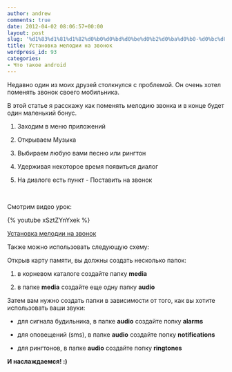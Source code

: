 ```yaml
---
author: andrew
comments: true
date: 2012-04-02 08:06:57+00:00
layout: post
slug: '%d1%83%d1%81%d1%82%d0%b0%d0%bd%d0%be%d0%b2%d0%ba%d0%b0-%d0%bc%d0%b5%d0%bb%d0%be%d0%b4%d0%b8%d0%b8-%d0%bd%d0%b0-%d0%b7%d0%b2%d0%be%d0%bd%d0%be%d0%ba'
title: Установка мелодии на звонок
wordpress_id: 93
categories:
- Что такое android
---
```


Недавно один из моих друзей столкнулся с проблемой. Он очень хотел поменять звонок своего мобильника.





В этой статье я расскажу как поменять мелодию звонка и в конце будет один маленький бонус.


 <!-- more -->





  1. Заходим в меню приложений



  2. Открываем Музыка



  3. Выбираем любую вами песню или рингтон



  4. Удерживая некоторое время появиться диалог



  5. На диалоге есть пункт - Поставить на звонок






 





Смотрим видео урок:


{% youtube xSztZYnYxek %}


  
[Установка мелодии на звонок](http://youtu.be/xSztZYnYxek)





Также можно использовать следующую схему:





Открыв карту памяти, вы должны создать несколько папок:








  1. в корневом каталоге создайте папку **media**



  2. в папке **media** создайте еще одну папку **audio**






Затем вам нужно создать папки в зависимости от того, как вы хотите использовать ваши звуки:








  * для сигнала будильника, в папке **audio** создайте попку **alarms**



  * для оповещений (sms), в папке **audio** создайте попку **notifications**



  * для рингтонов, в папке **audio** создайте попку **ringtones**






**И наслаждаемся! :)**

